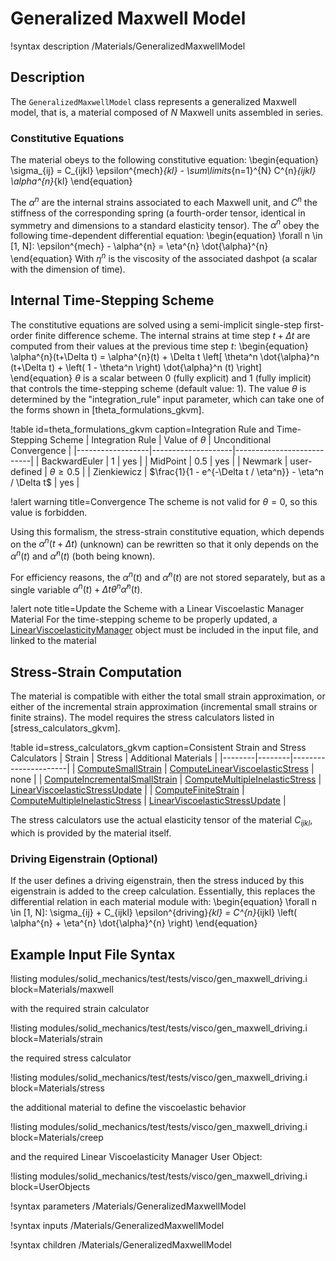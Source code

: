 # Generalized Maxwell Model

!syntax description /Materials/GeneralizedMaxwellModel

## Description

The `GeneralizedMaxwellModel` class represents a generalized Maxwell model, that is, a material
composed of $N$ Maxwell units assembled in series.

### Constitutive Equations

The material obeys to the following constitutive equation:
\begin{equation}
\sigma_{ij} = C_{ijkl} \epsilon^{mech}_{kl} - \sum\limits_{n=1}^{N} C^{n}_{ijkl} \alpha^{n}_{kl}
\end{equation}

The $\alpha^{n}$ are the internal strains associated to each Maxwell unit, and $C^{n}$ the stiffness
of the corresponding spring (a fourth-order tensor, identical in symmetry and dimensions to a
standard elasticity tensor). The $\alpha^{n}$ obey the following time-dependent differential
equation:
\begin{equation}
\forall n \in [1, N]: \epsilon^{mech} - \alpha^{n} = \eta^{n} \dot{\alpha}^{n}
\end{equation}
With $\eta^{n}$ is the viscosity of the associated dashpot (a scalar with the dimension of time).

## Internal Time-Stepping Scheme

The constitutive equations are solved using a semi-implicit single-step first-order finite difference
scheme. The internal strains at time step $t+\Delta t$ are computed from their values at the previous
time step $t$:
\begin{equation}
\alpha^{n}(t+\Delta t) = \alpha^{n}(t) + \Delta t \left[ \theta^n \dot{\alpha}^n (t+\Delta t) + \left( 1 - \theta^n \right) \dot{\alpha}^n (t)  \right]
\end{equation}
$\theta$ is a scalar between 0 (fully explicit) and 1 (fully implicit) that controls the
time-stepping scheme (default value: 1). The value $\theta$ is determined by the "integration_rule"
input parameter, which can take one of the forms shown in [theta_formulations_gkvm].

!table id=theta_formulations_gkvm caption=Integration Rule and Time-Stepping Scheme
| Integration Rule | Value of $\theta$  | Unconditional Convergence |
|------------------|--------------------|---------------------------|
| BackwardEuler    | 1                  | yes                       |
| MidPoint         | 0.5                | yes                       |
| Newmark          | user-defined       | $\theta \geq 0.5$         |
| Zienkiewicz      | $\frac{1}{1 - e^{-\Delta t / \eta^n}} - \eta^n / \Delta t$ | yes |

!alert warning title=Convergence
The scheme is not valid for $\theta = 0$, so this value is forbidden.

Using this formalism, the stress-strain constitutive equation, which depends on the $\alpha^{n}(t +
\Delta t)$ (unknown) can be rewritten so that it only depends on the $\alpha^{n}(t)$ and
$\dot{\alpha}^{n}(t)$ (both being known).

For efficiency reasons, the $\alpha^{n}(t)$ and $\dot{\alpha}^{n}(t)$ are not stored separately, but
as a single variable $\alpha^{n}(t) + \Delta t \theta^{n} \dot{\alpha}^{n}(t)$.

!alert note title=Update the Scheme with a Linear Viscoelastic Manager Material
For the time-stepping scheme to be properly updated, a
[LinearViscoelasticityManager](/LinearViscoelasticityManager.md) object must be included in the input
file, and linked to the material

## Stress-Strain Computation

The material is compatible with either the total small strain approximation, or either of the
incremental strain approximation (incremental small strains or finite strains). The model requires
the stress calculators listed in [stress_calculators_gkvm].

!table id=stress_calculators_gkvm caption=Consistent Strain and Stress Calculators
| Strain | Stress | Additional Materials |
|--------|--------|----------------------|
| [ComputeSmallStrain](/ComputeSmallStrain.md) | [ComputeLinearViscoelasticStress](/ComputeLinearViscoelasticStress.md) | none |
| [ComputeIncrementalSmallStrain](/ComputeIncrementalSmallStrain.md) | [ComputeMultipleInelasticStress](/ComputeMultipleInelasticStress.md) | [LinearViscoelasticStressUpdate](/LinearViscoelasticStressUpdate.md) |
| [ComputeFiniteStrain](/ComputeFiniteStrain.md) | [ComputeMultipleInelasticStress](/ComputeMultipleInelasticStress.md) | [LinearViscoelasticStressUpdate](/LinearViscoelasticStressUpdate.md) |

The stress calculators use the actual elasticity tensor of the material $C_{ijkl}$, which is provided by the material itself.

### Driving Eigenstrain (Optional)

If the user defines a driving eigenstrain, then the stress induced by this eigenstrain is added to
the creep calculation. Essentially, this replaces the differential relation in each material module
with:
\begin{equation}
\forall n \in [1, N]: \sigma_{ij} + C_{ijkl} \epsilon^{driving}_{kl} = C^{n}_{ijkl} \left( \alpha^{n} + \eta^{n} \dot{\alpha}^{n} \right)
\end{equation}

## Example Input File Syntax

!listing modules/solid_mechanics/test/tests/visco/gen_maxwell_driving.i block=Materials/maxwell

with the required strain calculator

!listing modules/solid_mechanics/test/tests/visco/gen_maxwell_driving.i block=Materials/strain

the required stress calculator

!listing modules/solid_mechanics/test/tests/visco/gen_maxwell_driving.i block=Materials/stress

the additional material to define the viscoelastic behavior

!listing modules/solid_mechanics/test/tests/visco/gen_maxwell_driving.i block=Materials/creep

and the required Linear Viscoelasticity Manager User Object:

!listing modules/solid_mechanics/test/tests/visco/gen_maxwell_driving.i block=UserObjects

!syntax parameters /Materials/GeneralizedMaxwellModel

!syntax inputs /Materials/GeneralizedMaxwellModel

!syntax children /Materials/GeneralizedMaxwellModel
